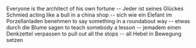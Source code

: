 Everyone is the architect of his own fortune -- Jeder ist seines Glückes Schmied
acting like a bull in a china shop -- sich wie ein Elefant im Porzellanladen benehmen
to say something in a roundabout way -- etwas durch die Blume sagen
to teach somebody a lesson -- jemadem einen Denkzettel verpassen
to pull out all the stops -- all Hebel in Bewegung setzen
